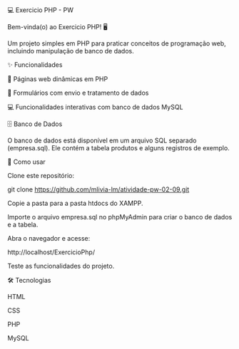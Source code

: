 💻 Exercicio PHP - PW

Bem-vinda(o) ao Exercicio PHP! 🖥️

Um projeto simples em PHP para praticar conceitos de programação web, incluindo manipulação de banco de dados.

✨ Funcionalidades

📝 Páginas web dinâmicas em PHP

📄 Formulários com envio e tratamento de dados

💻 Funcionalidades interativas com banco de dados MySQL

🗄️ Banco de Dados

O banco de dados está disponível em um arquivo SQL separado (empresa.sql).
Ele contém a tabela produtos e alguns registros de exemplo.

🚀 Como usar

Clone este repositório:

git clone https://github.com/mlivia-lm/atividade-pw-02-09.git


Copie a pasta para a pasta htdocs do XAMPP.

Importe o arquivo empresa.sql no phpMyAdmin para criar o banco de dados e a tabela.

Abra o navegador e acesse:

http://localhost/ExercicioPhp/


Teste as funcionalidades do projeto.

🛠️ Tecnologias

HTML

CSS

PHP

MySQL
